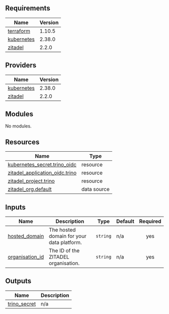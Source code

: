 <!-- BEGIN_TF_DOCS -->
## Requirements

| Name | Version |
|------|---------|
| <a name="requirement_terraform"></a> [terraform](#requirement\_terraform) | 1.10.5 |
| <a name="requirement_kubernetes"></a> [kubernetes](#requirement\_kubernetes) | 2.38.0 |
| <a name="requirement_zitadel"></a> [zitadel](#requirement\_zitadel) | 2.2.0 |

## Providers

| Name | Version |
|------|---------|
| <a name="provider_kubernetes"></a> [kubernetes](#provider\_kubernetes) | 2.38.0 |
| <a name="provider_zitadel"></a> [zitadel](#provider\_zitadel) | 2.2.0 |

## Modules

No modules.

## Resources

| Name | Type |
|------|------|
| [kubernetes_secret.trino_oidc](https://registry.terraform.io/providers/hashicorp/kubernetes/2.38.0/docs/resources/secret) | resource |
| [zitadel_application_oidc.trino](https://registry.terraform.io/providers/zitadel/zitadel/2.2.0/docs/resources/application_oidc) | resource |
| [zitadel_project.trino](https://registry.terraform.io/providers/zitadel/zitadel/2.2.0/docs/resources/project) | resource |
| [zitadel_org.default](https://registry.terraform.io/providers/zitadel/zitadel/2.2.0/docs/data-sources/org) | data source |

## Inputs

| Name | Description | Type | Default | Required |
|------|-------------|------|---------|:--------:|
| <a name="input_hosted_domain"></a> [hosted\_domain](#input\_hosted\_domain) | The hosted domain for your data platform. | `string` | n/a | yes |
| <a name="input_organisation_id"></a> [organisation\_id](#input\_organisation\_id) | The ID of the ZITADEL organisation. | `string` | n/a | yes |

## Outputs

| Name | Description |
|------|-------------|
| <a name="output_trino_secret"></a> [trino\_secret](#output\_trino\_secret) | n/a |
<!-- END_TF_DOCS -->